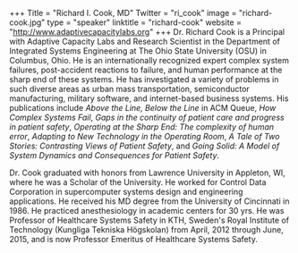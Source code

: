 +++
Title = "Richard I. Cook, MD"
Twitter = "ri_cook"
image = "richard-cook.jpg"
type = "speaker"
linktitle = "richard-cook"
website = "http://www.adaptivecapacitylabs.org"
+++
Dr. Richard Cook is a Principal with Adaptive Capacity Labs and Research Scientist in the Department of Integrated Systems Engineering at The Ohio State University (OSU) in Columbus, Ohio. He is an internationally recognized expert complex system failures, post-accident reactions to failure, and human performance at the sharp end of these systems.  He has investigated a variety of problems in such diverse areas as urban mass transportation, semiconductor manufacturing, military software, and internet-based business systems. His publications include *Above the Line, Below the Line* in ACM Queue, *How Complex Systems Fail*, *Gaps in the continuity of patient care and progress in patient safety*, *Operating at the Sharp End: The complexity of human error*, *Adapting to New Technology in the Operating Room*, *A Tale of Two Stories: Contrasting Views of Patient Safety*, and *Going Solid: A Model of System Dynamics and Consequences for Patient Safety*.

Dr. Cook graduated with honors from Lawrence University in Appleton, WI, where he was a Scholar of the University. He worked for Control Data Corporation in supercomputer systems design and engineering applications. He received his MD degree from the University of Cincinnati in 1986. He practiced anesthesiology in academic centers for 30 yrs. He was Professor of Healthcare Systems Safety in KTH, Sweden's Royal Institute of Technology (Kungliga Tekniska Högskolan) from April, 2012 through June, 2015, and is now Professor Emeritus of Healthcare Systems Safety.
